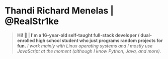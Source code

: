 # Thandi Richard Menelas | @RealStr1ke

> __Hi! 👋 | I'm a 16-year-old self-taught full-stack developer / dual-enrolled high school student who just programs random projects for fun.__ *I work mainly with Linux operating systems and I mostly use JavaScript at the moment (although I know Python, Java, and more).*
